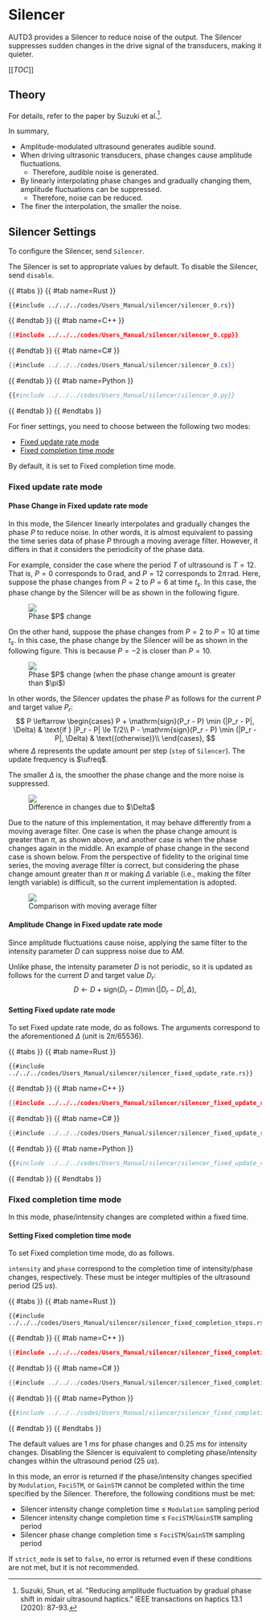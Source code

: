 # Silencer

AUTD3 provides a Silencer to reduce noise of the output.
The Silencer suppresses sudden changes in the drive signal of the transducers, making it quieter.

[[_TOC_]]

## Theory

For details, refer to the paper by Suzuki et al.[^suzuki2020].

In summary,

* Amplitude-modulated ultrasound generates audible sound.
* When driving ultrasonic transducers, phase changes cause amplitude fluctuations.
    * Therefore, audible noise is generated.
* By linearly interpolating phase changes and gradually changing them, amplitude fluctuations can be suppressed.
    * Therefore, noise can be reduced.
* The finer the interpolation, the smaller the noise.

## Silencer Settings

To configure the Silencer, send `Silencer`.

The Silencer is set to appropriate values by default.
To disable the Silencer, send `disable`.

{{ #tabs }}
{{ #tab name=Rust }}
```rust,edition2024
{{#include ../../../codes/Users_Manual/silencer/silencer_0.rs}}
```
{{ #endtab }}
{{ #tab name=C++ }}
```cpp
{{#include ../../../codes/Users_Manual/silencer/silencer_0.cpp}}
```
{{ #endtab }}
{{ #tab name=C# }}
```cs
{{#include ../../../codes/Users_Manual/silencer/silencer_0.cs}}
```
{{ #endtab }}
{{ #tab name=Python }}
```python
{{#include ../../../codes/Users_Manual/silencer/silencer_0.py}}
```
{{ #endtab }}
{{ #endtabs }}

For finer settings, you need to choose between the following two modes:

- [Fixed update rate mode](#fixed-update-rate-mode)
- [Fixed completion time mode](#fixed-completion-time-mode)

By default, it is set to Fixed completion time mode.

### Fixed update rate mode

#### Phase Change in Fixed update rate mode

In this mode, the Silencer linearly interpolates and gradually changes the phase $P$ to reduce noise.
In other words, it is almost equivalent to passing the time series data of phase $P$ through a moving average filter.
However, it differs in that it considers the periodicity of the phase data.

For example, consider the case where the period $T$ of ultrasound is $T=12$. That is, $P=0$ corresponds to $0\,\mathrm{rad}$, and $P=12$ corresponds to $2\pi\,\mathrm{rad}$.
Here, suppose the phase changes from $P=2$ to $P=6$ at time $t_s$.
In this case, the phase change by the Silencer will be as shown in the following figure.

<figure>
  <img src="../../fig/Users_Manual/silent/phase.svg"/>
<figcaption>Phase $P$ change</figcaption>
</figure>

On the other hand, suppose the phase changes from $P=2$ to $P=10$ at time $t_s$.
In this case, the phase change by the Silencer will be as shown in the following figure.
This is because $P=-2$ is closer than $P=10$.

<figure>
  <img src="../../fig/Users_Manual/silent/phase2.svg"/>
<figcaption>Phase $P$ change (when the phase change amount is greater than $\pi$)</figcaption>
</figure>

In other words, the Silencer updates the phase $P$ as follows for the current $P$ and target value $P_r$:
$$
    P \leftarrow \begin{cases}
        P + \mathrm{sign}(P_r - P) \min (|P_r - P|, \Delta) & \text{if } |P_r - P| \le T/2\\
        P - \mathrm{sign}(P_r - P) \min (|P_r - P|, \Delta) & \text{(otherwise)}\\
    \end{cases},
$$
where $\Delta$ represents the update amount per step (`step` of `Silencer`).
The update frequency is $\ufreq$.

The smaller $\Delta$ is, the smoother the phase change and the more noise is suppressed.

<figure>
  <img src="../../fig/Users_Manual/silent/duty.svg"/>
<figcaption>Difference in changes due to $\Delta$</figcaption>
</figure>

Due to the nature of this implementation, it may behave differently from a moving average filter.
One case is when the phase change amount is greater than $\pi$, as shown above, and another case is when the phase changes again in the middle.
An example of phase change in the second case is shown below.
From the perspective of fidelity to the original time series, the moving average filter is correct, but considering the phase change amount greater than $\pi$ or making $\Delta$ variable (i.e., making the filter length variable) is difficult, so the current implementation is adopted.

<figure>
  <img src="../../fig/Users_Manual/silent/mean.svg"/>
<figcaption>Comparison with moving average filter</figcaption>
</figure>

#### Amplitude Change in Fixed update rate mode

Since amplitude fluctuations cause noise, applying the same filter to the intensity parameter $D$ can suppress noise due to AM.

Unlike phase, the intensity parameter $D$ is not periodic, so it is updated as follows for the current $D$ and target value $D_r$:
$$
    D \leftarrow D + \mathrm{sign}(D_r - D) \min (|D_r - D|, \Delta),
$$

#### Setting Fixed update rate mode

To set Fixed update rate mode, do as follows.
The arguments correspond to the aforementioned $\Delta$ (unit is $2\pi/65536$).

{{ #tabs }}
{{ #tab name=Rust }}
```rust,edition2024
{{#include ../../../codes/Users_Manual/silencer/silencer_fixed_update_rate.rs}}
```
{{ #endtab }}
{{ #tab name=C++ }}
```cpp
{{#include ../../../codes/Users_Manual/silencer/silencer_fixed_update_rate.cpp}}
```
{{ #endtab }}
{{ #tab name=C# }}
```cs
{{#include ../../../codes/Users_Manual/silencer/silencer_fixed_update_rate.cs}}
```
{{ #endtab }}
{{ #tab name=Python }}
```python
{{#include ../../../codes/Users_Manual/silencer/silencer_fixed_update_rate.py}}
```
{{ #endtab }}
{{ #endtabs }}

### Fixed completion time mode

In this mode, phase/intensity changes are completed within a fixed time.

#### Setting Fixed completion time mode

To set Fixed completion time mode, do as follows.

`intensity` and `phase` correspond to the completion time of intensity/phase changes, respectively.
These must be integer multiples of the ultrasound period ($\SI{25}{us}$).

{{ #tabs }}
{{ #tab name=Rust }}
```rust,edition2024
{{#include ../../../codes/Users_Manual/silencer/silencer_fixed_completion_steps.rs}}
```
{{ #endtab }}
{{ #tab name=C++ }}
```cpp
{{#include ../../../codes/Users_Manual/silencer/silencer_fixed_completion_steps.cpp}}
```
{{ #endtab }}
{{ #tab name=C# }}
```cs
{{#include ../../../codes/Users_Manual/silencer/silencer_fixed_completion_steps.cs}}
```
{{ #endtab }}
{{ #tab name=Python }}
```python
{{#include ../../../codes/Users_Manual/silencer/silencer_fixed_completion_steps.py}}
```
{{ #endtab }}
{{ #endtabs }}

The default values are $\SI{1}{ms}$ for phase changes and $\SI{0.25}{ms}$ for intensity changes.
Disabling the Silencer is equivalent to completing phase/intensity changes within the ultrasound period ($\SI{25}{us}$).

In this mode, an error is returned if the phase/intensity changes specified by `Modulation`, `FociSTM`, or `GainSTM` cannot be completed within the time specified by the Silencer.
Therefore, the following conditions must be met:
- Silencer intensity change completion time $\le$ `Modulation` sampling period
- Silencer intensity change completion time $\le$ `FociSTM`/`GainSTM` sampling period
- Silencer phase change completion time $\le$ `FociSTM`/`GainSTM` sampling period

If `strict_mode` is set to `false`, no error is returned even if these conditions are not met, but it is not recommended.

[^suzuki2020]: Suzuki, Shun, et al. "Reducing amplitude fluctuation by gradual phase shift in midair ultrasound haptics." IEEE transactions on haptics 13.1 (2020): 87-93.

